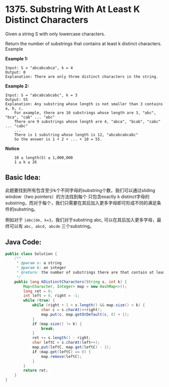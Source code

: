 # 1375. Substring With At Least K Distinct Characters

Given a string S with only lowercase characters.

Return the number of substrings that contains at least k distinct characters. Example

**Example 1:**

```text
Input: S = "abcabcabca", k = 4
Output: 0
Explanation: There are only three distinct characters in the string.
```

**Example 2:**

```text
Input: S = "abcabcabcabc", k = 3
Output: 55
Explanation: Any substring whose length is not smaller than 3 contains a, b, c.
    For example, there are 10 substrings whose length are 3, "abc", "bca", "cab" ... "abc"
    There are 9 substrings whose length are 4, "abca", "bcab", "cabc" ... "cabc"
    ...
    There is 1 substring whose length is 12, "abcabcabcabc"
    So the answer is 1 + 2 + ... + 10 = 55.
```

**Notice**

```text
    10 ≤ length(S) ≤ 1,000,000
    1 ≤ k ≤ 26
```

## Basic Idea:

此题要找到所有包含至少k个不同字母的substring个数，我们可以通过sliding window（two pointers）的方法找到每个 只包含exactly k distinct字母的substring，而对于每个，我们只需要在其后加入更多字母即可形成不同的满足条件的substring。

例如对于 `|abc|de, k=3`，我们对于substring abc, 可以在其后加入更多字母，最终可以有 `abc, abcd, abcde` 三个substring。

## Java Code:

```java
public class Solution {
    /**
     * @param s: a string
     * @param k: an integer
     * @return: the number of substrings there are that contain at least k distinct characters
     */
    public long kDistinctCharacters(String s, int k) {
        Map<Character, Integer> map = new HashMap<>();
        long ret = 0;
        int left = 0, right = -1;
        while (true) {
            while (right + 1 < s.length() && map.size() < k) {
                char c = s.charAt(++right);
                map.put(c, map.getOrDefault(c, 0) + 1);
            }
            if (map.size() != k) {
                break;
            }
            ret += s.length() - right;
            char leftC = s.charAt(left++);
            map.put(leftC, map.get(leftC) - 1);
            if (map.get(leftC) == 0) {
                map.remove(leftC);
            }
        }
        return ret;
    }
}
```

